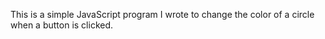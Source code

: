 This is a simple JavaScript program I wrote to change the color of a circle when a button is clicked. 
